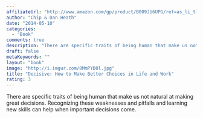 ```yaml
---
affiliateUrl: "http://www.amazon.com/gp/product/B009JU6UPG/ref=as_li_tl?ie=UTF8&camp=1789&creative=390957&creativeASIN=B009JU6UPG&linkCode=as2&tag=jaktre-20&linkId=OSNWKB6EY7RCVHLK"
author: "Chip & Dan Heath"
date: "2014-05-10"
categories:
  - "Book"
comments: true
description: "There are specific traits of being human that make us not natural at making great decisions. Recognizing these weaknesses and pitfalls and learning ne"
draft: false
metaKeywords: ""
layout: "book"
image: "http://i.imgur.com/8MmPYD0l.jpg"
title: "Decisive: How to Make Better Choices in Life and Work"
rating: 3
---
```


There are specific traits of being human that make us not natural at making great decisions. Recognizing these weaknesses and pitfalls and learning new skills can help when important decisions come.
